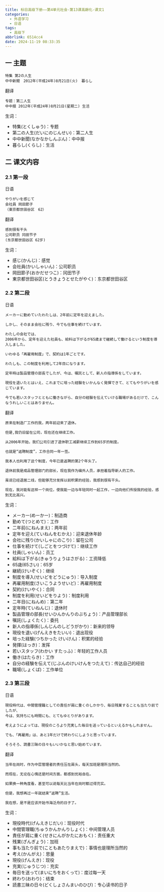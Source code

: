 ```yaml
---
title: 标日高级下册——第4单元社会-第13课高齢化-课文1
categories:
  - 外语学习
  - 日语
tags:
  - 高级下
abbrlink: 6514cc4
date: 2024-11-19 08:33:35
---
```

## 一 主题

```
特集 第2の人生
中中新聞　2012年(平成24年)8月21日(火)　暮らし
```

<!--more-->

翻译

```
专题：第二人生
中中报 2012年(平成24年)8月21日(星期二) 生活
```

生词：

* 特集(とくしゅう)：专题
* 第二の人生(だいにのじんせい)：第二人生
* 中中新聞(なかなかしんぶん)：中中报
* 暮らし(くらし)：生活

## 二  课文内容

### 2.1 第一段

日语

```
やりがいを感じて
会社員 岡田節子
（東京都世田谷区　62）
```

翻译

```
感到很有干头
公司职员 冈田节子
(东京都世田谷区 62岁)
```

生词：

* 感じ(かんじ)：感觉
* 会社員(かいしゃいん)：公司职员
* 岡田節子(おかだせつこ)：冈田节子
* 東京都世田谷区(とうきょうとせたがやく)：东京都世田谷区

### 2.2 第二段

日语

```
メーカーに勤めていたわたしは、2年前に定年を迎えました。

しかし、そのまま会社に残り、今でも仕事を続けています。

わたしの会社では、
2006年から、定年を迎えた社員も、給料は下がるが65歳まで継続して働けるという制度を導入しました。

いわゆる「再雇用制度」で、契約は1年ごとです。

わたしも、この制度を利用して2年目になります。

定年時は製品管理の部長でしたが、今は、嘱託として、新人の指導係をしています。

現役を退いたとはいえ、これまでに培った経験をいかんなく発揮できて、とてもやりがいを感じています。

今でも若いスタッフとともに働きながら、自分の経験を伝えていける職場があるだけで、こんなうれしいことはありません。
```

翻译

```
原来在制造厂工作的我，两年前迎来了退休。

但是,我仍旧留在公司，现在还在继续工作。

从2006年开始，我们公司引进了退休职工减薪继续工作到65岁的制度。

也就是“返聘制度”，工作合同一年一签。

我本人也利用了这个制度，今年已是返聘的第2个年头了。

退休前我是成品管理部门的部长，现在我作为编外人员，承担着指导新人的工作。

虽说已经退居二线，但能够充分发挥以前积累的经验，我感到很有干头。

现在，我对能有这样一个岗位，使我能一边与年轻同时一起工作，一边向他们传授我的经验，感到无比高兴。
```

生词：

* メーカー(めーかー)：制造商
* 勤めて(つとめて)：工作
* 二年前(にねんまえ)：两年前
* 定年を迎え(ていねんをむかえ)：迎来退休年龄
* 会社に残り(かいしゃにのこり)：留在公司
* 仕事を続けて(しごとをつづけて)：继续工作
* 社員(しゃいん)：员工
* 給料は下がる(きゅうりょうはさがる)：工资降低
* 65歳(65さい)：65岁
* 継続(けいぞく)：继续
* 制度を導入(せいどをどうにゅう)：导入制度
* 再雇用制度(さいこうようせいど)：再雇用制度
* 契約(けいやく)：合同
* 制度を利用(せいどをりよう)：制度利用
* 二年目(にねんめ)：第二年
* 定年時(ていねんじ)：退休时
* 製品管理の部長(せいひんかんりのぶちょう)：产品管理部长
* 嘱託(しょくたく)：委托
* 新人の指導係(しんじんのしどうがかり)：新来的领导
* 現役を退い(げんえきをたいい)：退出现役
* 培った経験(つちかった けいけん)：积累的经验
* 発揮(はっき)：发挥
* 若いスタッフ(わかい すたっふ)：年轻的工作人员
* 働き(はたらき)：工作
* 自分の経験を伝えて(じぶんのけいけんをつたえて)：传达自己的经验
* 職場(しょくば)：工作单位

### 2.3 第三段

日语

```
現役時代は、中間管理職としての責任が肩に重くのしかかり、毎日残業することも当たり前でしたが、
今は、気持ちにも時間にも、とてもゆとりがあります。

考えようによっては、現役のころより充実した毎日を送っているといえるかもしれません。

でも、「再雇用」は、あと1年だけで終わりにしようと思っています。

そろそろ、読書三昧の日々もいいかなと思い始めています。
```

翻译

```
当年在岗时，作为中层管理者的责任压在肩头，每天加班是理所当然的。

而现在，无论在心情还是时间方面，都感到优裕自在。

如果换一种角度看，甚至可以说每天比当年在岗时都过得充实。

但是，我想再过一年就结束“返聘”生活。

我在想，是不是应该开始书海泛舟的日子了。
```

生词：

* 現役時代(げんえきじだい)：现役时代
* 中間管理職(ちゅうかんかんりしょく)：中间管理人员
* 責任が肩に重く(せきにんがかたにおもく)：责任重大
* 残業(ざんぎょう)：加班
* 事も当たり前で(こともあたりまえで)：事情也是理所当然的
* 考え(かんがえ)：思量
* 現役(げんえき)：现役
* 充実(じゅうじつ)：充实
* 毎日を送って(まいにちをおくって)：度过每一天
* 終わり(おわり)：结束
* 読書三昧の日々(どくしょさんまいのひび)：专心读书的日子

